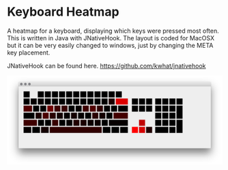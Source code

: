 Keyboard Heatmap
================
A heatmap for a keyboard, displaying which keys were pressed most often. This is written in Java with JNativeHook. The layout is coded for MacOSX but it can be very easily changed to windows, just by changing the META key placement.

JNativeHook can be found here.
https://github.com/kwhat/jnativehook

![Screenshot](https://raw.githubusercontent.com/ollien/Keyboard-Heatmap/master/README_SCREENSHOT.png)
